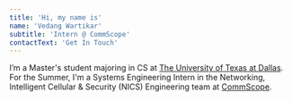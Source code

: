 ```yaml
---
title: 'Hi, my name is'
name: 'Vedang Wartikar'
subtitle: 'Intern @ CommScope'
contactText: 'Get In Touch'
---
```


I’m a Master's student majoring in CS at [The University of Texas at Dallas](https://www.utdallas.edu). For the Summer, I'm a Systems Engineering Intern in the Networking, Intelligent Cellular & Security (NICS) Engineering team at [CommScope](https://www.commscope.com).
